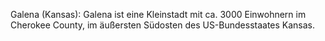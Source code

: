 Galena (Kansas): Galena ist eine Kleinstadt mit ca. 3000 Einwohnern im Cherokee County, im äußersten Südosten des US-Bundesstaates Kansas.
